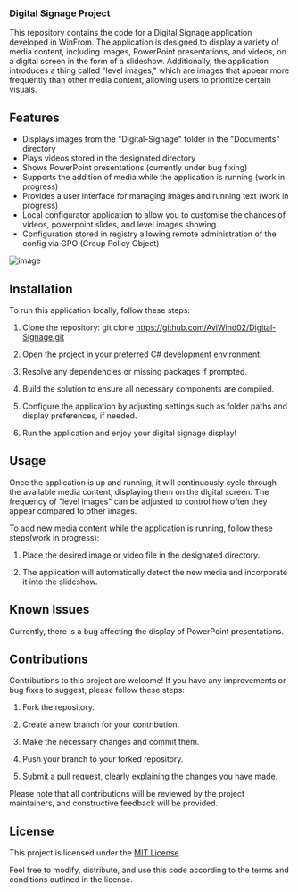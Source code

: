 ### Digital Signage Project

This repository contains the code for a Digital Signage application developed in WinFrom. The application is designed to display a variety of media content, including images, PowerPoint presentations, and videos, on a digital screen in the form of a slideshow. Additionally, the application introduces a thing called "level images," which are images that appear more frequently than other media content, allowing users to prioritize certain visuals.

## Features

- Displays images from the "Digital-Signage" folder in the "Documents" directory
- Plays videos stored in the designated directory
- Shows PowerPoint presentations (currently under bug fixing)
- Supports the addition of media while the application is running (work in progress)
- Provides a user interface for managing images and running text (work in progress)
- Local configurator application to allow you to customise the chances of videos, powerpoint slides, and level images showing.
- Configuration stored in registry allowing remote administration of the config via GPO (Group Policy Object)

![image](https://github.com/AviWind02/Digital-Signage/assets/59033172/045b4992-f1f1-4575-8399-aeb719c456f5)


## Installation

To run this application locally, follow these steps:

1. Clone the repository: git clone https://github.com/AviWind02/Digital-Signage.git

2. Open the project in your preferred C# development environment.

3. Resolve any dependencies or missing packages if prompted.

4. Build the solution to ensure all necessary components are compiled.

5. Configure the application by adjusting settings such as folder paths and display preferences, if needed.

6. Run the application and enjoy your digital signage display!

## Usage

Once the application is up and running, it will continuously cycle through the available media content, displaying them on the digital screen. The frequency of "level images" can be adjusted to control how often they appear compared to other images.

To add new media content while the application is running, follow these steps(work in progress):

1. Place the desired image or video file in the designated directory.

2. The application will automatically detect the new media and incorporate it into the slideshow.

## Known Issues

Currently, there is a bug affecting the display of PowerPoint presentations.

## Contributions

Contributions to this project are welcome! If you have any improvements or bug fixes to suggest, please follow these steps:

1. Fork the repository.

2. Create a new branch for your contribution.

3. Make the necessary changes and commit them.

4. Push your branch to your forked repository.

5. Submit a pull request, clearly explaining the changes you have made.

Please note that all contributions will be reviewed by the project maintainers, and constructive feedback will be provided.

## License

This project is licensed under the [MIT License](LICENSE).

Feel free to modify, distribute, and use this code according to the terms and conditions outlined in the license.
